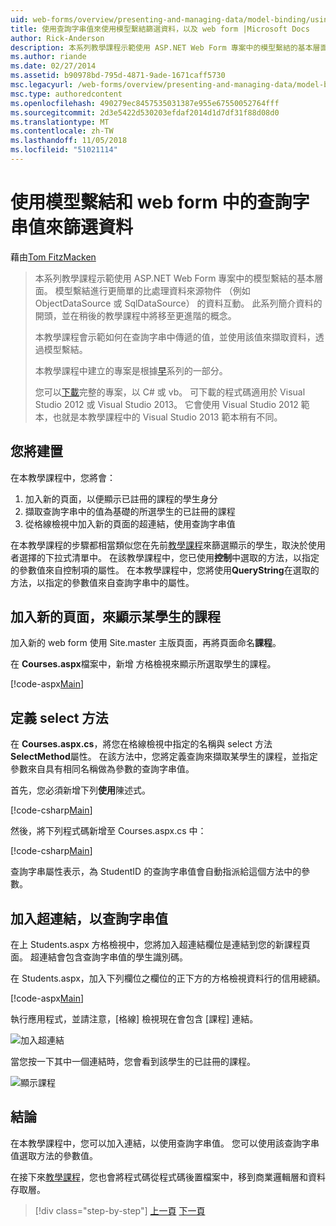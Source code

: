 ```yaml
---
uid: web-forms/overview/presenting-and-managing-data/model-binding/using-query-string-values-to-retrieve-data
title: 使用查詢字串值來使用模型繫結篩選資料，以及 web form |Microsoft Docs
author: Rick-Anderson
description: 本系列教學課程示範使用 ASP.NET Web Form 專案中的模型繫結的基本層面。 模型繫結進行資料互動更多簡單-...
ms.author: riande
ms.date: 02/27/2014
ms.assetid: b90978bd-795d-4871-9ade-1671caff5730
msc.legacyurl: /web-forms/overview/presenting-and-managing-data/model-binding/using-query-string-values-to-retrieve-data
msc.type: authoredcontent
ms.openlocfilehash: 490279ec8457535031387e955e67550052764fff
ms.sourcegitcommit: 2d3e5422d530203efdaf2014d1d7df31f88d08d0
ms.translationtype: MT
ms.contentlocale: zh-TW
ms.lasthandoff: 11/05/2018
ms.locfileid: "51021114"
---
```

<a name="using-query-string-values-to-filter-data-with-model-binding-and-web-forms"></a>使用模型繫結和 web form 中的查詢字串值來篩選資料
====================
藉由[Tom FitzMacken](https://github.com/tfitzmac)

> 本系列教學課程示範使用 ASP.NET Web Form 專案中的模型繫結的基本層面。 模型繫結進行更簡單的比處理資料來源物件 （例如 ObjectDataSource 或 SqlDataSource） 的資料互動。 此系列簡介資料的開頭，並在稍後的教學課程中將移至更進階的概念。
> 
> 本教學課程會示範如何在查詢字串中傳遞的值，並使用該值來擷取資料，透過模型繫結。
> 
> 本教學課程中建立的專案是根據[早](retrieving-data.md)系列的一部分。
> 
> 您可以[下載](https://go.microsoft.com/fwlink/?LinkId=286116)完整的專案，以 C# 或 vb。 可下載的程式碼適用於 Visual Studio 2012 或 Visual Studio 2013。 它會使用 Visual Studio 2012 範本，也就是本教學課程中的 Visual Studio 2013 範本稍有不同。


## <a name="what-youll-build"></a>您將建置

在本教學課程中，您將會：

1. 加入新的頁面，以便顯示已註冊的課程的學生身分
2. 擷取查詢字串中的值為基礎的所選學生的已註冊的課程
3. 從格線檢視中加入新的頁面的超連結，使用查詢字串值

在本教學課程的步驟都相當類似您在先前[教學課程](sorting-paging-and-filtering-data.md)來篩選顯示的學生，取決於使用者選擇的下拉式清單中。 在該教學課程中，您已使用**控制**中選取的方法，以指定的參數值來自控制項的屬性。 在本教學課程中，您將使用**QueryString**在選取的方法，以指定的參數值來自查詢字串中的屬性。

## <a name="add-new-page-for-displaying-a-students-courses"></a>加入新的頁面，來顯示某學生的課程

加入新的 web form 使用 Site.master 主版頁面，再將頁面命名**課程**。

在  **Courses.aspx**檔案中，新增 方格檢視來顯示所選取學生的課程。

[!code-aspx[Main](using-query-string-values-to-retrieve-data/samples/sample1.aspx)]

## <a name="define-the-select-method"></a>定義 select 方法

在  **Courses.aspx.cs**，將您在格線檢視中指定的名稱與 select 方法**SelectMethod**屬性。 在該方法中，您將定義查詢來擷取某學生的課程，並指定參數來自具有相同名稱做為參數的查詢字串值。

首先，您必須新增下列**使用**陳述式。

[!code-csharp[Main](using-query-string-values-to-retrieve-data/samples/sample2.cs)]

然後，將下列程式碼新增至 Courses.aspx.cs 中：

[!code-csharp[Main](using-query-string-values-to-retrieve-data/samples/sample3.cs)]

查詢字串屬性表示，為 StudentID 的查詢字串值會自動指派給這個方法中的參數。

## <a name="add-hyperlink-with-query-string-value"></a>加入超連結，以查詢字串值

在上 Students.aspx 方格檢視中，您將加入超連結欄位是連結到您的新課程頁面。 超連結會包含查詢字串值的學生識別碼。

在 Students.aspx，加入下列欄位之欄位的正下方的方格檢視資料行的信用總額。

[!code-aspx[Main](using-query-string-values-to-retrieve-data/samples/sample4.aspx?highlight=7-8)]

執行應用程式，並請注意，[格線] 檢視現在會包含 [課程] 連結。

![加入超連結](using-query-string-values-to-retrieve-data/_static/image1.png)

當您按一下其中一個連結時，您會看到該學生的已註冊的課程。

![顯示課程](using-query-string-values-to-retrieve-data/_static/image2.png)

## <a name="conclusion"></a>結論

在本教學課程中，您可以加入連結，以使用查詢字串值。 您可以使用該查詢字串值選取方法的參數值。

在接下來[教學課程](adding-business-logic-layer.md)，您也會將程式碼從程式碼後置檔案中，移到商業邏輯層和資料存取層。

> [!div class="step-by-step"]
> [上一頁](integrating-jquery-ui.md)
> [下一頁](adding-business-logic-layer.md)
